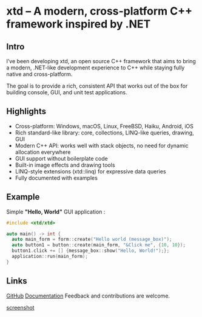 # xtd – A modern, cross-platform C++ framework inspired by .NET

## Intro

I’ve been developing xtd, an open source C++ framework that aims to bring a modern, .NET-like development experience to C++ while staying fully native and cross-platform.

The goal is to provide a rich, consistent API that works out of the box for building console, GUI, and unit test applications.

## Highlights

-	Cross-platform: Windows, macOS, Linux, FreeBSD, Haiku, Android, iOS
-	Rich standard-like library: core, collections, LINQ-like queries, drawing, GUI
-	Modern C++ API: works well with stack objects, no need for dynamic allocation everywhere
-	GUI support without boilerplate code
-	Built-in image effects and drawing tools
-	LINQ-style extensions (xtd::linq) for expressive data queries
-	Fully documented with examples

## Example

Simple **"Hello, World"** GUI application :

```cpp
#include <xtd/xtd>

auto main() -> int {
  auto main_form = form::create("Hello world (message_box)");
  auto button1 = button::create(main_form, "&Click me", {10, 10});
  button1.click += [] {message_box::show("Hello, World!");};
  application::run(main_form);
}
```

## Links

[GitHub](https://github.com/gammasoft71/xtd)
[Documentation](https://gammasoft71.github.io/xtd)
Feedback and contributions are welcome.

[screenshot](https://imgur.com/a/8X8blUt)

